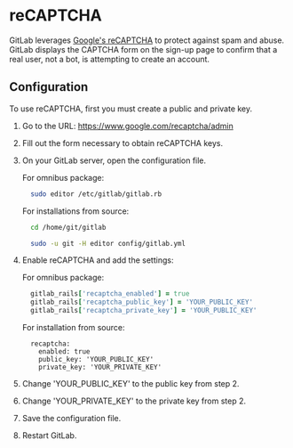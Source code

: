 # reCAPTCHA

GitLab leverages [Google's reCAPTCHA](https://www.google.com/recaptcha/intro/index.html)
to protect against spam and abuse. GitLab displays the CAPTCHA form on the sign-up page
to confirm that a real user, not a bot, is attempting to create an account.

## Configuration

To use reCAPTCHA, first you must create a public and private key.

1. Go to the URL: https://www.google.com/recaptcha/admin

1. Fill out the form necessary to obtain reCAPTCHA keys.

1. On your GitLab server, open the configuration file.

    For omnibus package:

    ```sh
      sudo editor /etc/gitlab/gitlab.rb
    ```

    For installations from source:

    ```sh
      cd /home/git/gitlab

      sudo -u git -H editor config/gitlab.yml
    ```

1.  Enable reCAPTCHA and add the settings:

    For omnibus package:

    ```ruby
      gitlab_rails['recaptcha_enabled'] = true
      gitlab_rails['recaptcha_public_key'] = 'YOUR_PUBLIC_KEY'
      gitlab_rails['recaptcha_private_key'] = 'YOUR_PUBLIC_KEY'
    ```

    For installation from source:

    ```
      recaptcha:
        enabled: true
        public_key: 'YOUR_PUBLIC_KEY'
        private_key: 'YOUR_PRIVATE_KEY'
    ```

1.  Change 'YOUR_PUBLIC_KEY' to the public key from step 2.

1.  Change 'YOUR_PRIVATE_KEY' to the private key from step 2.

1.  Save the configuration file.

1.  Restart GitLab.
